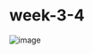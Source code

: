 # week-3-4

![image](https://github.com/user-attachments/assets/655e8fae-c055-4250-a4ba-dc9515e56c34)
